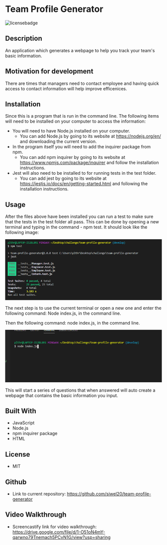 
  # Team Profile Generator

  ![licensebadge](https://img.shields.io/badge/license-MIT-red)

  ## Description 
  An application which generates a webpage to help you track your team's basic information. 
  
  
  ## Motivation for development
  There are times that managers need to contact employee and having quick access to contact information will help improve efficenices. 
  
  ## Installation
  Since this is a program that is run in the command line. The following items will need to be installed on your computer to access the information:
  * You will need to have Node.js installed on your computer. 
    * You can add Node.js by going to its website at https://nodejs.org/en/ and downloading the current version. 
  * In the program itself you will need to add the inquirer package from npm. 
    * You can add npm inquirer by going to its website at https://www.npmjs.com/package/inquirer and follow the installation instructions. 
  * Jest will also need to be installed to for running tests in the test folder.
    * You can add jest by going to its website at https://jestjs.io/docs/en/getting-started.html and following the installation instructions. 
  
  
  ## Usage 
  After the files above have been installed you can run a test to make sure that the tests in the test folder all pass. This can be done by opening a new terminal and typing in the command - npm test. It should look like the following image:

  ![npm-test](./assets/images/npm-test.PNG)

  The next step is to use the current terminal or open a new one and enter the following command: Node index.js, in the command line. 

  Then the following command: node index.js, in the command line. 
  
  ![start-command](./assets/images/start-command.PNG)

  This will start a series of questions that when answered will auto create a webpage that contains the basic information you input.  

  
  ## Built With
  * JavaScript
  * Node.js
  * npm inquirer package
  * HTML
  
  ## License
  * MIT
  
  ## Github
  * Link to current repository: https://github.com/siwel20/team-profile-generator 

  ## Video Walkthrough
  * Screencastify link for video walkthrough: https://drive.google.com/file/d/1-O51oN4mY-qarwno79Tnemach5PCvN1G/view?usp=sharing
  
